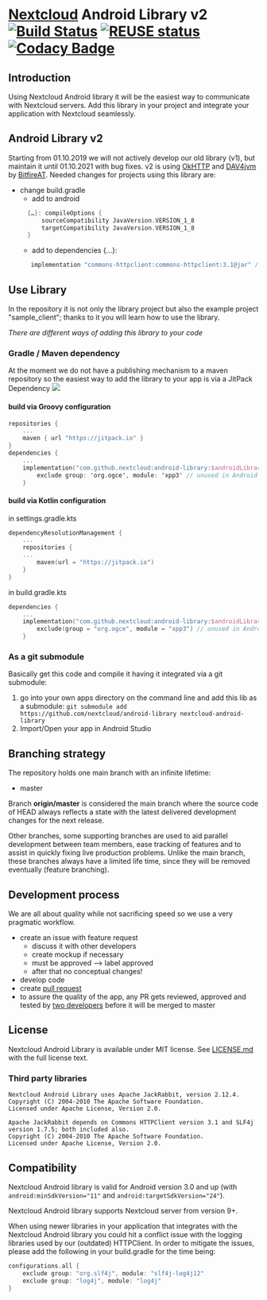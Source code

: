 <!--
 ~ SPDX-FileCopyrightText: 2016-2024 Nextcloud GmbH and Nextcloud contributors
 ~ SPDX-License-Identifier: MIT
-->
# [Nextcloud](https://nextcloud.com) Android Library v2 [![Build Status](https://drone.nextcloud.com/api/badges/nextcloud/android-library/status.svg)](https://drone.nextcloud.com/nextcloud/android-library) [![REUSE status](https://api.reuse.software/badge/github.com/nextcloud/android-library)](https://api.reuse.software/info/github.com/nextcloud/android-library) [![Codacy Badge](https://api.codacy.com/project/badge/Grade/d9f94f04e0f447a6b21c0ae08f6f7594)](https://www.codacy.com/app/Nextcloud/android-library?utm_source=github.com&amp;utm_medium=referral&amp;utm_content=nextcloud/android-library&amp;utm_campaign=Badge_Grade)

## Introduction
Using Nextcloud Android library it will be the easiest way to communicate with Nextcloud servers.
Add this library in your project and integrate your application with Nextcloud seamlessly.

## Android Library v2
Starting from 01.10.2019 we will not actively develop our old library (v1), but maintain it until 01.10.2021 with bug fixes.
v2 is using [OkHTTP](https://square.github.io/okhttp) and [DAV4jvm](https://gitlab.com/bitfireAT/dav4jvm) by [BitfireAT](https://www.bitfire.at/).
Needed changes for projects using this library are:
- change build.gradle
  - add to android
  ```kts
    {…}: compileOptions {
        sourceCompatibility JavaVersion.VERSION_1_8
        targetCompatibility JavaVersion.VERSION_1_8
    }
  ```
  -  add to dependencies {…}:
  ```kts
     implementation "commons-httpclient:commons-httpclient:3.1@jar" // remove after entire switch to lib v2
  ``` 

## Use Library
In the repository it is not only the library project but also the example project "sample_client"; 
thanks to it you will learn how to use the library.

*There are different ways of adding this library to your code*

### Gradle / Maven dependency
At the moment we do not have a publishing mechanism to a maven repository so the easiest way to add the library to your app is via a JitPack Dependency [![](https://jitpack.io/v/nextcloud/android-library.svg)](https://jitpack.io/#nextcloud/android-library)


#### build via Groovy configuration
```kts
repositories {
    ...
    maven { url "https://jitpack.io" }
}
dependencies {
    ...
    implementation("com.github.nextcloud:android-library:$androidLibraryVersion") {
        exclude group: 'org.ogce', module: 'xpp3' // unused in Android and brings wrong Junit version
    }
```
####  build via Kotlin configuration

in settings.gradle.kts
```kts
dependencyResolutionManagement {
    ...
    repositories {
    ...
        maven(url = "https://jitpack.io")
    }
}
```

in build.gradle.kts
```kts
dependencies {
    ...
    implementation("com.github.nextcloud:android-library:$androidLibraryVersion") {
        exclude(group = "org.ogce", module = "xpp3") // unused in Android and brings wrong Junit version
    }
```


### As a git submodule
Basically get this code and compile it having it integrated via a git submodule:

1. go into your own apps directory on the command line and add this lib as a submodule: ```git submodule add https://github.com/nextcloud/android-library nextcloud-android-library```
2. Import/Open your app in Android Studio

##  Branching strategy
The repository holds one main branch with an infinite lifetime:

- master 

Branch __origin/master__ is considered the main branch where the source code of HEAD always reflects a state with the latest delivered development changes for the next release.

Other branches, some supporting branches are used to aid parallel development between team members, ease tracking of features and to assist in quickly fixing live production problems. Unlike the main branch, these branches always have a limited life time, since they will be removed eventually (feature branching).

## Development process
We are all about quality while not sacrificing speed so we use a very pragmatic workflow.

* create an issue with feature request
    * discuss it with other developers 
    * create mockup if necessary
    * must be approved --> label approved
    * after that no conceptual changes!
* develop code
* create [pull request](https://github.com/nextcloud/android-library/pulls)
* to assure the quality of the app, any PR gets reviewed, approved and tested by [two developers](https://github.com/nextcloud/android-library/blob/master/MAINTAINERS) before it will be merged to master

##  License

Nextcloud Android Library is available under MIT license. See [LICENSE.md](https://github.com/nextcloud/android-library/blob/master/LICENSE.md) with the full license text. 

### Third party libraries
```
Nextcloud Android Library uses Apache JackRabbit, version 2.12.4. 
Copyright (C) 2004-2010 The Apache Software Foundation. 
Licensed under Apache License, Version 2.0.
```

```
Apache JackRabbit depends on Commons HTTPClient version 3.1 and SLF4j version 1.7.5; both included also. 
Copyright (C) 2004-2010 The Apache Software Foundation. 
Licensed under Apache License, Version 2.0.
```

## Compatibility

Nextcloud Android library is valid for Android version 3.0 and up (with ```android:minSdkVersion="11"``` and ```android:targetSdkVersion="24"```).

Nextcloud Android library supports Nextcloud server from version 9+.

When using newer libraries in your application that integrates with the Nextcloud Android library you could hit a conflict issue with the logging libraries used by our (outdated) HTTPClient. In order to mitigate the issues, please add the following in your build.gradle for the time being:

```kts
configurations.all {
    exclude group: "org.slf4j", module: "slf4j-log4j12"
    exclude group: "log4j", module: "log4j"
}
```
